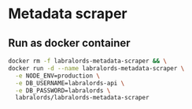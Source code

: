# Metadata scraper

## Run as docker container

```sh
docker rm -f labralords-metadata-scraper && \
docker run -d --name labralords-metadata-scraper \
  -e NODE_ENV=production \
  -e DB_USERNAME=labralords-api \
  -e DB_PASSWORD=labralords \
  labralords/labralords-metadata-scraper
```
